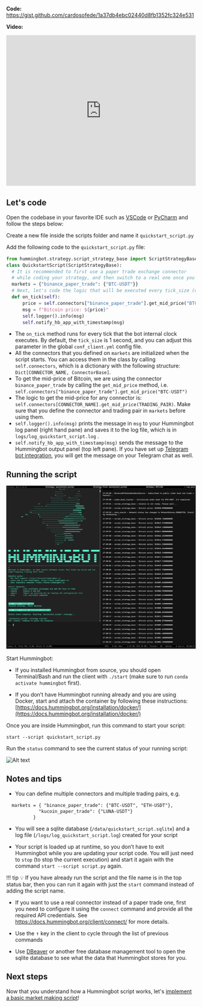 **Code:** <https://gist.github.com/cardosofede/1a37db4ebc02440d8fb1352fc324e531>

**Video:**
<iframe style="width:100%; min-height:400px;" src="https://www.youtube.com/embed/Bhf5spw785c" frameborder="0" allow="accelerometer; autoplay; encrypted-media; gyroscope; picture-in-picture" allowfullscreen></iframe>

## Let's code

Open the codebase in your favorite IDE such as [VSCode](https://code.visualstudio.com/) or [PyCharm](https://www.jetbrains.com/pycharm/) and follow the steps below:

Create a new file inside the scripts folder and name it `quickstart_script.py`

Add the following code to the `quickstart_script.py` file:

```Python
from hummingbot.strategy.script_strategy_base import ScriptStrategyBase
class QuickstartScript(ScriptStrategyBase):
  # It is recommended to first use a paper trade exchange connector 
  # while coding your strategy, and then switch to a real one once you're happy with it.
  markets = {"binance_paper_trade": {"BTC-USDT"}}
  # Next, let's code the logic that will be executed every tick_size (default=1sec)
  def on_tick(self):
      price = self.connectors["binance_paper_trade"].get_mid_price("BTC-USDT")
      msg = f"Bitcoin price: ${price}"
      self.logger().info(msg)
      self.notify_hb_app_with_timestamp(msg)
```

- The `on_tick` method runs for every tick that the bot internal clock executes. By default, the `tick_size` is 1 second, and you can adjust this parameter in the global `conf_client.yml` config file.
- All the connectors that you defined on `markets` are initialized when the script starts. You can access them in the class by calling `self.connectors`, which is a dictionary with the following structure: `Dict[CONNECTOR_NAME, ConnectorBase]`.
- To get the mid-price of Bitcoin, we are using the connector `binance_paper_trade` by calling the `get_mid_price` method, i.e. `self.connectors["binance_paper_trade"].get_mid_price("BTC-USDT")`
- The logic to get the mid-price for any connector is: `self.connectors[CONNECTOR_NAME].get_mid_price(TRADING_PAIR)`. Make sure that you define the connector and trading pair in `markets` before using them.
- `self.logger().info(msg)` prints the message in `msg` to your Hummingbot log panel (right hand pane) and saves it to the log file, which is in `logs/log_quickstart_script.log` .
- `self.notify_hb_app_with_timestamp(msg)` sends the message to the Hummingbot output panel (top left pane). If you have set up [Telegram bot integration](https://hummingbot.org/global-configs/telegram/), you will get the message on your Telegram chat as well.  

## Running the script

![Alt text](Untitled%201.png)

Start Hummingbot:

- If you installed Hummingbot from source, you should open Terminal/Bash and run the client with `./start` (make sure to run `conda activate hummingbot` first).

- If you don’t have Hummingbot running already and you are using Docker, start and attach the container by following these instructions: [https://docs.hummingbot.org/installation/docker/](https://docs.hummingbot.org/installation/docker/)

Once you are inside Hummingbot, run this command to start your script:

```
start --script quickstart_script.py
```

Run the `status` command to see the current status of your running script:

![Alt text](../scripts/script-status.png)

## Notes and tips

- You can define multiple connectors and multiple trading pairs, e.g.

```
  markets = { "binance_paper_trade": {"BTC-USDT", "ETH-USDT"}, 
            "kucoin_paper_trade": {"LUNA-USDT"}
          }
```

- You will see a sqlite database (`/data/quickstart_script.sqlite`) and a log file (`/logs/log_quickstart_script.log`) created for your script

- Your script is loaded up at runtime, so you don’t have to exit Hummingbot while you are updating your script code. You will just need to `stop` (to stop the current execution) and start it again with the command `start --script script.py` again.

!!! tip
    💡 If you have already run the script and the file name is in the top status bar, then you can run it again with just the `start` command instead of adding the script name.

- If you want to use a real connector instead of a paper trade one, first you need to configure it using the `connect` command and provide all the required API credentials. See <https://docs.hummingbot.org/client/connect/> for more details.

- Use the <kbd>↑</kbd> key in the client to cycle through the list of previous commands

- Use [DBeaver](https://dbeaver.io/) or another free database management tool to open the sqlite database to see what the data that Hummingbot stores for you.

## Next steps

Now that you understand how a Hummingbot script works, let's [implement a basic market making script](custom-pmm-2.md)!
